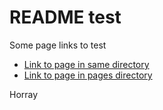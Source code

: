 # README test

Some page links to test

- [Link to page in same directory](https://github.com/jnalewabau/linkTest/blob/master/Page1.md)
- [Link to page in pages directory](https://github.com/jnalewabau/linkTest/blob/master/Pages/Page2.md)

Horray

